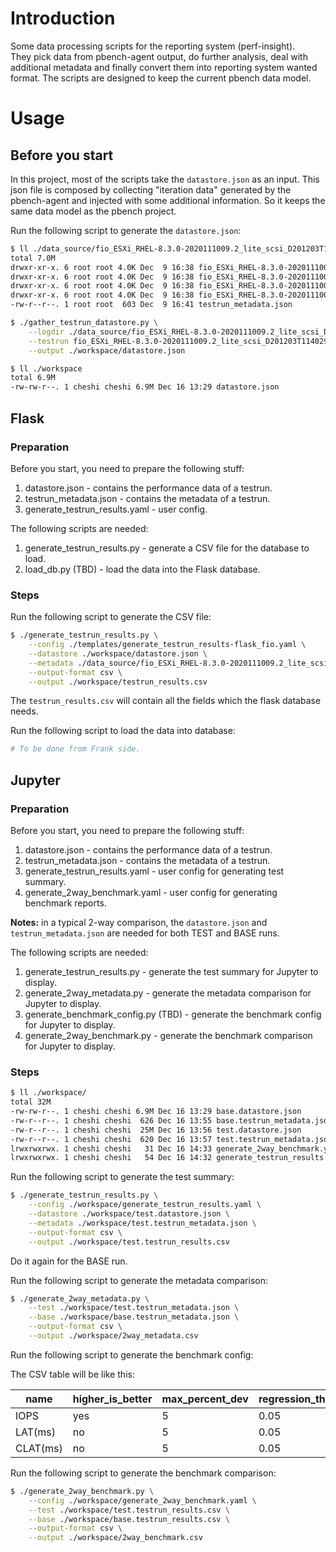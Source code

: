 # Introduction

Some data processing scripts for the reporting system (perf-insight).  
They pick data from pbench-agent output, do further analysis, deal with additional metadata and finally convert them into reporting system wanted format. The scripts are designed to keep the current pbench data model.

# Usage

## Before you start

In this project, most of the scripts take the `datastore.json` as an input. This json file is composed by collecting "iteration data" generated by the pbench-agent and injected with some additional information. So it keeps the same data model as the pbench project.

Run the following script to generate the `datastore.json`:

```bash
$ ll ./data_source/fio_ESXi_RHEL-8.3.0-2020111009.2_lite_scsi_D201203T114029
total 7.0M
drwxr-xr-x. 6 root root 4.0K Dec  9 16:38 fio_ESXi_RHEL-8.3.0-2020111009.2_lite_scsi_D201203T114029_2020.12.03T03.40.30
drwxr-xr-x. 6 root root 4.0K Dec  9 16:38 fio_ESXi_RHEL-8.3.0-2020111009.2_lite_scsi_D201203T114029_2020.12.03T03.52.20
drwxr-xr-x. 6 root root 4.0K Dec  9 16:38 fio_ESXi_RHEL-8.3.0-2020111009.2_lite_scsi_D201203T114029_2020.12.03T04.04.42
drwxr-xr-x. 6 root root 4.0K Dec  9 16:38 fio_ESXi_RHEL-8.3.0-2020111009.2_lite_scsi_D201203T114029_2020.12.03T04.15.34
-rw-r--r--. 1 root root  603 Dec  9 16:41 testrun_metadata.json

$ ./gather_testrun_datastore.py \
    --logdir ./data_source/fio_ESXi_RHEL-8.3.0-2020111009.2_lite_scsi_D201203T114029/ \
    --testrun fio_ESXi_RHEL-8.3.0-2020111009.2_lite_scsi_D201203T114029 \
    --output ./workspace/datastore.json

$ ll ./workspace 
total 6.9M
-rw-rw-r--. 1 cheshi cheshi 6.9M Dec 16 13:29 datastore.json
```

## Flask

### Preparation

Before you start, you need to prepare the following stuff:
1. datastore.json - contains the performance data of a testrun.
2. testrun_metadata.json - contains the metadata of a testrun.
3. generate_testrun_results.yaml - user config.

The following scripts are needed:
1. generate_testrun_results.py - generate a CSV file for the database to load.
2. load_db.py (TBD) - load the data into the Flask database.

### Steps

Run the following script to generate the CSV file:

```bash
$ ./generate_testrun_results.py \
    --config ./templates/generate_testrun_results-flask_fio.yaml \
    --datastore ./workspace/datastore.json \
    --metadata ./data_source/fio_ESXi_RHEL-8.3.0-2020111009.2_lite_scsi_D201203T114029/testrun_metadata.json \
    --output-format csv \
    --output ./workspace/testrun_results.csv
```

The `testrun_results.csv` will contain all the fields which the flask database needs.

Run the following script to load the data into database:

```bash
# To be done from Frank side.
```

## Jupyter

### Preparation

Before you start, you need to prepare the following stuff:
1. datastore.json - contains the performance data of a testrun.
2. testrun_metadata.json - contains the metadata of a testrun.
3. generate_testrun_results.yaml - user config for generating test summary.
4. generate_2way_benchmark.yaml - user config for generating benchmark reports.

**Notes:** in a typical 2-way comparison, the `datastore.json` and `testrun_metadata.json` are needed for both TEST and BASE runs.

The following scripts are needed:
1. generate_testrun_results.py - generate the test summary for Jupyter to display.
2. generate_2way_metadata.py - generate the metadata comparison for Jupyter to display.
3. generate_benchmark_config.py (TBD) - generate the benchmark config for Jupyter to display.
4. generate_2way_benchmark.py - generate the benchmark comparison for Jupyter to display.

### Steps

```bash
$ ll ./workspace/
total 32M
-rw-rw-r--. 1 cheshi cheshi 6.9M Dec 16 13:29 base.datastore.json
-rw-r--r--. 1 cheshi cheshi  626 Dec 16 13:55 base.testrun_metadata.json
-rw-r--r--. 1 cheshi cheshi  25M Dec 16 13:56 test.datastore.json
-rw-r--r--. 1 cheshi cheshi  620 Dec 16 13:57 test.testrun_metadata.json
lrwxrwxrwx. 1 cheshi cheshi   31 Dec 16 14:33 generate_2way_benchmark.yaml -> ../generate_2way_benchmark.yaml
lrwxrwxrwx. 1 cheshi cheshi   54 Dec 16 14:32 generate_testrun_results.yaml -> ../templates/generate_testrun_results-jupyter_fio.yaml
```

Run the following script to generate the test summary:

```bash
$ ./generate_testrun_results.py \
    --config ./workspace/generate_testrun_results.yaml \
    --datastore ./workspace/test.datastore.json \
    --metadata ./workspace/test.testrun_metadata.json \
    --output-format csv \
    --output ./workspace/test.testrun_results.csv
```

Do it again for the BASE run.

Run the following script to generate the metadata comparison:

```bash
$ ./generate_2way_metadata.py \
    --test ./workspace/test.testrun_metadata.json \
    --base ./workspace/base.testrun_metadata.json \
    --output-format csv \
    --output ./workspace/2way_metadata.csv
```

Run the following script to generate the benchmark config:

The CSV table will be like this:

| name     | higher_is_better | max_percent_dev | regression_threshold | confidence_threshold |
| -------- | ---------------- | --------------- | -------------------- | -------------------- |
| IOPS     | yes              | 5               | 0.05                 | 0.95                 |
| LAT(ms)  | no               | 5               | 0.05                 | 0.95                 |
| CLAT(ms) | no               | 5               | 0.05                 | 0.95                 |

Run the following script to generate the benchmark comparison:

```bash
$ ./generate_2way_benchmark.py \
    --config ./workspace/generate_2way_benchmark.yaml \
    --test ./workspace/test.testrun_results.csv \
    --base ./workspace/base.testrun_results.csv \
    --output-format csv \
    --output ./workspace/2way_benchmark.csv
```
